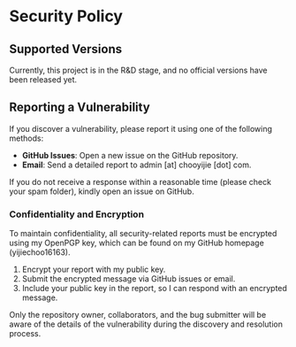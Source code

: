 # Security Policy

## Supported Versions

Currently, this project is in the R&D stage, and no official versions have been released yet.

## Reporting a Vulnerability

If you discover a vulnerability, please report it using one of the following methods:

- **GitHub Issues**: Open a new issue on the GitHub repository.
- **Email**: Send a detailed report to admin [at] chooyijie [dot] com.

If you do not receive a response within a reasonable time (please check your spam folder), kindly open an issue on GitHub.

### Confidentiality and Encryption

To maintain confidentiality, all security-related reports must be encrypted using my OpenPGP key, which can be found on my GitHub homepage (yijiechoo16163). 

1. Encrypt your report with my public key.
2. Submit the encrypted message via GitHub issues or email.
3. Include your public key in the report, so I can respond with an encrypted message.

Only the repository owner, collaborators, and the bug submitter will be aware of the details of the vulnerability during the discovery and resolution process.
